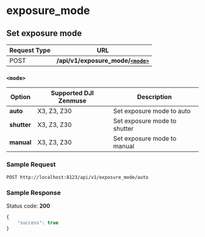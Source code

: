 exposure_mode
=====

Set exposure mode
-----------------

Request Type | URL
-------------|----
POST | **/api/v1/exposure_mode/[`<mode>`](#-mode-)**


### `<mode>`

Option | Supported DJI Zenmuse | Description
-------|-----------------------|------------
**auto**    | X3, Z3, Z30 | Set exposure mode to auto
**shutter** | X3, Z3, Z30 | Set exposure mode to shutter
**manual**  | X3, Z3, Z30 | Set exposure mode to manual

### Sample Request

```http
POST http://localhost:8123/api/v1/exposure_mode/auto
```

### Sample Response

Status code: **200**

```javascript
{
    "success": true
}
```


